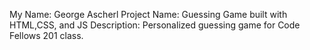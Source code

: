 My Name: George Ascherl
Project Name: Guessing Game built with HTML,CSS, and JS
Description: Personalized guessing game for Code Fellows 201 class.
